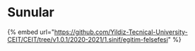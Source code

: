 # Sunular

{% embed url="https://github.com/Yildiz-Tecnical-University-CEIT/CEIT/tree/v1.0.1/2020-2021/1.sinif/egitim-felsefesi" %}





